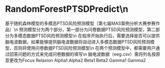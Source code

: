 # RandomForestPTSDPredict\n
基于随机森林模型的多模态PTSD风险预测模型（第七届MAS案例分析大赛参赛作品）\n
预测模型分为两个部分，第一部分为问卷数据PTSD风险预测模型，第二部分为多模态数据PTSD风险预测模型\n
在程序开始执行后，需要选择是否可以提供脑电波数据，如果能够提供脑电波数据将自动进入多模态数据PTSD风险预测模型，否则将使用问卷数据PTSD风险预测模型\n
在两个预测模型中，都需要用户通过回答问题的方式来完成问卷数据的填写\n
脑电波数据（eeg.csv）需将列名按原意更改为Focus Relaxion Alpha1 Alpha2 Beta1 Beta2 Gamma1 Gamma2
